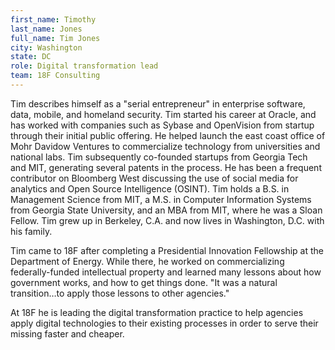 ```yaml
---
first_name: Timothy
last_name: Jones
full_name: Tim Jones
city: Washington
state: DC
role: Digital transformation lead
team: 18F Consulting
---
```

Tim describes himself as a "serial entrepreneur" in enterprise software, data, mobile, and homeland security. Tim started his career at Oracle, and has worked with companies such as Sybase and OpenVision from startup through their initial public offering. He helped launch the east coast office of Mohr Davidow Ventures to commercialize technology from universities and national labs. Tim subsequently co-founded startups from Georgia Tech and MIT, generating several patents in the process. He has been a frequent contributor on Bloomberg West discussing the use of social media for analytics and Open Source Intelligence (OSINT). Tim holds a B.S. in Management Science from MIT, a M.S. in Computer Information Systems from Georgia State University, and an MBA from MIT, where he was a Sloan Fellow. Tim grew up in Berkeley, C.A. and now lives in Washington, D.C. with his family.

Tim came to 18F after completing a Presidential Innovation Fellowship at the Department of Energy. While there, he worked on commercializing federally-funded intellectual property and learned many lessons about how government works, and how to get things done. "It was a natural transition…to apply those lessons to other agencies."

At 18F he is leading the digital transformation practice to help agencies apply digital technologies to their existing processes in order to serve their missing faster and cheaper.
